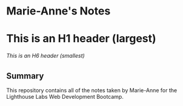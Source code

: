 # Marie-Anne's Notes

# This is an H1 header (largest)
###### This is an H6 header (smallest)

## Summary 

This repository contains all of the notes taken by Marie-Anne for the Lighthouse Labs Web Development Bootcamp.